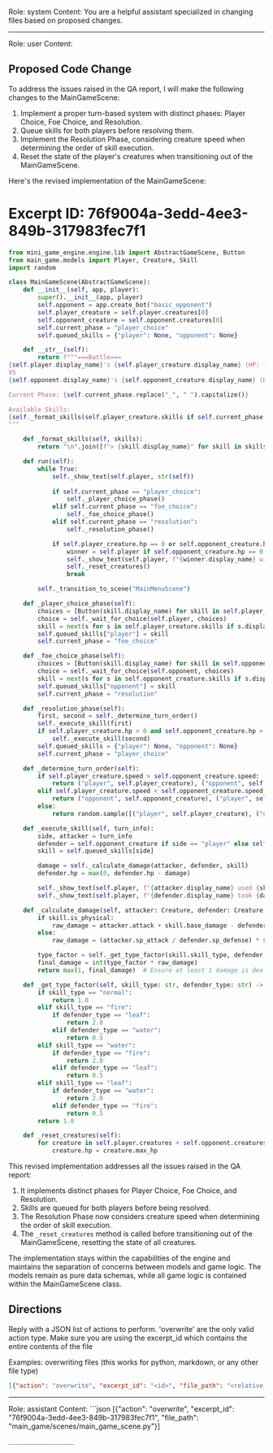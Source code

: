 Role: system
Content: You are a helpful assistant specialized in changing files based on proposed changes.
__________________
Role: user
Content: 
## Proposed Code Change
To address the issues raised in the QA report, I will make the following changes to the MainGameScene:

1. Implement a proper turn-based system with distinct phases: Player Choice, Foe Choice, and Resolution.
2. Queue skills for both players before resolving them.
3. Implement the Resolution Phase, considering creature speed when determining the order of skill execution.
4. Reset the state of the player's creatures when transitioning out of the MainGameScene.

Here's the revised implementation of the MainGameScene:

# Excerpt ID: 76f9004a-3edd-4ee3-849b-317983fec7f1
```python main_game/scenes/main_game_scene.py
from mini_game_engine.engine.lib import AbstractGameScene, Button
from main_game.models import Player, Creature, Skill
import random

class MainGameScene(AbstractGameScene):
    def __init__(self, app, player):
        super().__init__(app, player)
        self.opponent = app.create_bot("basic_opponent")
        self.player_creature = self.player.creatures[0]
        self.opponent_creature = self.opponent.creatures[0]
        self.current_phase = "player_choice"
        self.queued_skills = {"player": None, "opponent": None}

    def __str__(self):
        return f"""===Battle===
{self.player.display_name}'s {self.player_creature.display_name} (HP: {self.player_creature.hp}/{self.player_creature.max_hp})
VS
{self.opponent.display_name}'s {self.opponent_creature.display_name} (HP: {self.opponent_creature.hp}/{self.opponent_creature.max_hp})

Current Phase: {self.current_phase.replace("_", " ").capitalize()}

Available Skills:
{self._format_skills(self.player_creature.skills if self.current_phase == "player_choice" else self.opponent_creature.skills)}
"""

    def _format_skills(self, skills):
        return "\n".join([f"> {skill.display_name}" for skill in skills])

    def run(self):
        while True:
            self._show_text(self.player, str(self))
            
            if self.current_phase == "player_choice":
                self._player_choice_phase()
            elif self.current_phase == "foe_choice":
                self._foe_choice_phase()
            elif self.current_phase == "resolution":
                self._resolution_phase()

            if self.player_creature.hp == 0 or self.opponent_creature.hp == 0:
                winner = self.player if self.opponent_creature.hp == 0 else self.opponent
                self._show_text(self.player, f"{winner.display_name} wins!")
                self._reset_creatures()
                break

        self._transition_to_scene("MainMenuScene")

    def _player_choice_phase(self):
        choices = [Button(skill.display_name) for skill in self.player_creature.skills]
        choice = self._wait_for_choice(self.player, choices)
        skill = next(s for s in self.player_creature.skills if s.display_name == choice.display_name)
        self.queued_skills["player"] = skill
        self.current_phase = "foe_choice"

    def _foe_choice_phase(self):
        choices = [Button(skill.display_name) for skill in self.opponent_creature.skills]
        choice = self._wait_for_choice(self.opponent, choices)
        skill = next(s for s in self.opponent_creature.skills if s.display_name == choice.display_name)
        self.queued_skills["opponent"] = skill
        self.current_phase = "resolution"

    def _resolution_phase(self):
        first, second = self._determine_turn_order()
        self._execute_skill(first)
        if self.player_creature.hp > 0 and self.opponent_creature.hp > 0:
            self._execute_skill(second)
        self.queued_skills = {"player": None, "opponent": None}
        self.current_phase = "player_choice"

    def _determine_turn_order(self):
        if self.player_creature.speed > self.opponent_creature.speed:
            return ("player", self.player_creature), ("opponent", self.opponent_creature)
        elif self.player_creature.speed < self.opponent_creature.speed:
            return ("opponent", self.opponent_creature), ("player", self.player_creature)
        else:
            return random.sample([("player", self.player_creature), ("opponent", self.opponent_creature)], 2)

    def _execute_skill(self, turn_info):
        side, attacker = turn_info
        defender = self.opponent_creature if side == "player" else self.player_creature
        skill = self.queued_skills[side]

        damage = self._calculate_damage(attacker, defender, skill)
        defender.hp = max(0, defender.hp - damage)

        self._show_text(self.player, f"{attacker.display_name} used {skill.display_name}!")
        self._show_text(self.player, f"{defender.display_name} took {damage} damage!")

    def _calculate_damage(self, attacker: Creature, defender: Creature, skill: Skill) -> int:
        if skill.is_physical:
            raw_damage = attacker.attack + skill.base_damage - defender.defense
        else:
            raw_damage = (attacker.sp_attack / defender.sp_defense) * skill.base_damage

        type_factor = self._get_type_factor(skill.skill_type, defender.creature_type)
        final_damage = int(type_factor * raw_damage)
        return max(1, final_damage)  # Ensure at least 1 damage is dealt

    def _get_type_factor(self, skill_type: str, defender_type: str) -> float:
        if skill_type == "normal":
            return 1.0
        elif skill_type == "fire":
            if defender_type == "leaf":
                return 2.0
            elif defender_type == "water":
                return 0.5
        elif skill_type == "water":
            if defender_type == "fire":
                return 2.0
            elif defender_type == "leaf":
                return 0.5
        elif skill_type == "leaf":
            if defender_type == "water":
                return 2.0
            elif defender_type == "fire":
                return 0.5
        return 1.0

    def _reset_creatures(self):
        for creature in self.player.creatures + self.opponent.creatures:
            creature.hp = creature.max_hp
```

This revised implementation addresses all the issues raised in the QA report:

1. It implements distinct phases for Player Choice, Foe Choice, and Resolution.
2. Skills are queued for both players before being resolved.
3. The Resolution Phase now considers creature speed when determining the order of skill execution.
4. The `_reset_creatures` method is called before transitioning out of the MainGameScene, resetting the state of all creatures.

The implementation stays within the capabilities of the engine and maintains the separation of concerns between models and game logic. The models remain as pure data schemas, while all game logic is contained within the MainGameScene class.

## Directions
Reply with a JSON list of actions to perform. 'overwrite' are the only valid action type. 
Make sure you are using the excerpt_id which contains the entire contents of the file

Examples:
overwriting files (this works for python, markdown, or any other file type)
```json output_example1
[{"action": "overwrite", "excerpt_id": "<id>", "file_path": "<relative file path>"}]
```

__________________
Role: assistant
Content: ```json
[{"action": "overwrite", "excerpt_id": "76f9004a-3edd-4ee3-849b-317983fec7f1", "file_path": "main_game/scenes/main_game_scene.py"}]
```
__________________
